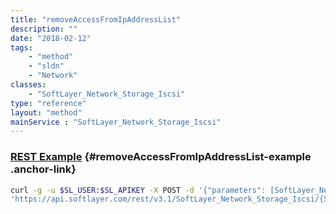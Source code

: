 ```yaml
---
title: "removeAccessFromIpAddressList"
description: ""
date: "2018-02-12"
tags:
    - "method"
    - "sldn"
    - "Network"
classes:
    - "SoftLayer_Network_Storage_Iscsi"
type: "reference"
layout: "method"
mainService : "SoftLayer_Network_Storage_Iscsi"
---
```


### [REST Example](#removeAccessFromIpAddressList-example) <a href="/article/rest/"><i class="fas fa-question"></i></a> {#removeAccessFromIpAddressList-example .anchor-link} 
```bash
curl -g -u $SL_USER:$SL_APIKEY -X POST -d '{"parameters": [SoftLayer_Network_Subnet_IpAddress]}' \
'https://api.softlayer.com/rest/v3.1/SoftLayer_Network_Storage_Iscsi/{SoftLayer_Network_Storage_IscsiID}/removeAccessFromIpAddressList'
```
